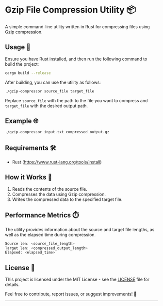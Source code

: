 # Gzip File Compression Utility 📦

A simple command-line utility written in Rust for compressing files using Gzip compression.

## Usage 🚀

Ensure you have Rust installed, and then run the following command to build the project:

```bash
cargo build --release
```

After building, you can use the utility as follows:

```bash
./gzip-compressor source_file target_file
```

Replace `source_file` with the path to the file you want to compress and `target_file` with the desired output path.

## Example 🌐

```bash
./gzip-compressor input.txt compressed_output.gz
```

## Requirements 🛠️

- Rust (https://www.rust-lang.org/tools/install)

## How it Works 🤖

1. Reads the contents of the source file.
2. Compresses the data using Gzip compression.
3. Writes the compressed data to the specified target file.

## Performance Metrics ⏱️

The utility provides information about the source and target file lengths, as well as the elapsed time during compression.

```bash
Source len: <source_file_length>
Target len: <compressed_output_length>
Elapsed: <elapsed_time>
```

## License 📜

This project is licensed under the MIT License - see the [LICENSE](LICENSE) file for details.

Feel free to contribute, report issues, or suggest improvements! 🤝

-------------------------------------------------------------------------------------------------------------------------------------------------
